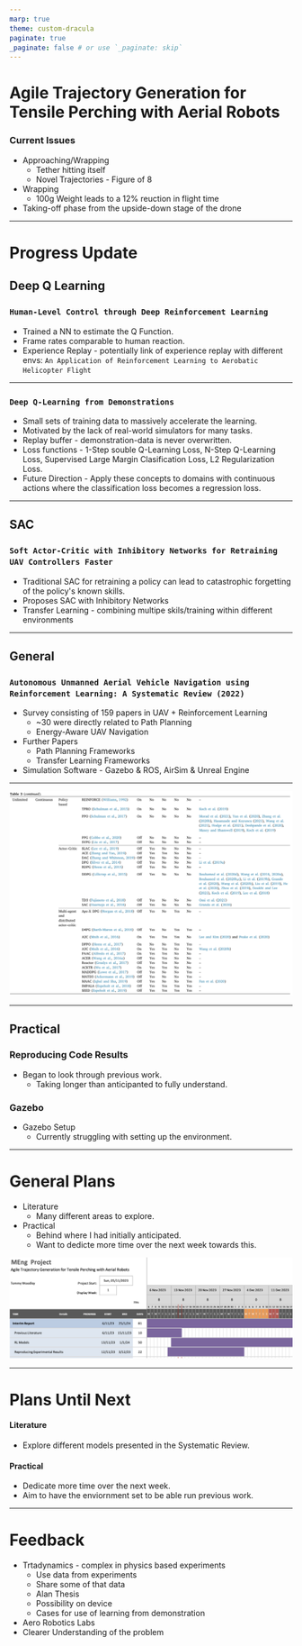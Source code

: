 ```yaml
---
marp: true
theme: custom-dracula
paginate: true
_paginate: false # or use `_paginate: skip`
---
```


# Agile Trajectory Generation for Tensile Perching with Aerial Robots
### Current Issues
- Approaching/Wrapping
  - Tether hitting itself
  - Novel Trajectories - Figure of 8
- Wrapping
  - 100g Weight leads to a 12% reuction in flight time
- Taking-off phase from the upside-down stage of the drone

---
# Progress Update

## Deep Q Learning
### `Human-Level Control through Deep Reinforcement Learning`
- Trained a NN to estimate the Q Function.  <!-- gamma=0.99 -->
- Frame rates comparable to human reaction. <!-- They used 10Hz for a game. This idea could come up in Drone Control too. -->
- Experience Replay - potentially link of experience replay with different envs: `An Application of Reinforcement Learning to Aerobatic Helicopter Flight` <!-- Aviods potentially catestrophic feedback loops. Memory buffer doesn't differentiate important transitions and instead always overwrites with recent transitions - this could be changed if there were differences in importance perhaps? anyone tried this? prioritised sweeping? -->
---
### `Deep Q-Learning from Demonstrations`
- Small sets of training data to massively accelerate the learning.
- Motivated by the lack of real-world simulators for many tasks.
- Replay buffer - demonstration-data is never overwritten.
- Loss functions - 1-Step souble Q-Learning Loss, N-Step Q-Learning Loss, Supervised Large Margin Clasification Loss, L2 Regularization Loss.
- Future Direction - Apply these concepts to domains with continuous actions where the classification loss becomes a regression loss.
---
## SAC
### `Soft Actor-Critic with Inhibitory Networks for Retraining UAV Controllers Faster`
- Traditional SAC for retraining a policy can lead to catastrophic forgetting of the policy's known skills.
- Proposes SAC with Inhibitory Networks
- Transfer Learning - combining multipe skils/training within different environments

---
## General
### `Autonomous Unmanned Aerial Vehicle Navigation using Reinforcement Learning: A Systematic Review (2022)`
- Survey consisting of 159 papers in UAV + Reinforcement Learning
  - ~30 were directly related to Path Planning
  - Energy-Aware UAV Navigation
- Further Papers
  - Path Planning Frameworks
  - Transfer Learning Frameworks
- Simulation Software - Gazebo & ROS, AirSim & Unreal Engine
----
![width:800](./SystematicReviewAlgorithms.jpeg)

---
## Practical
### Reproducing Code Results
- Began to look through previous work.
  - Taking longer than anticipanted to fully understand.
### Gazebo
- Gazebo Setup
  - Currently struggling with setting up the environment.


---
# General Plans
- Literature
  - Many different areas to explore.
- Practical
  - Behind where I had initially anticipated.
  - Want to dedicte more time over the next week towards this.

![h:250](./ghanttChart.png)

---
# Plans Until Next


<!-- _class: split -->

<div class=ldiv>

#### Literature
- Explore different models presented in the Systematic Review.
</div>

<div class=rdiv>

#### Practical
- Dedicate more time over the next week.
- Aim to have the enviornment set to be able run previous work.
</div>

---
# Feedback
- Trtadynamics - complex in physics based experiments
  - Use data from experiments
  - Share some of that data
  - Alan Thesis
  - Possibility on device
  - Cases for use of learning from demonstration
- Aero Robotics Labs
- Clearer Understanding of the problem
